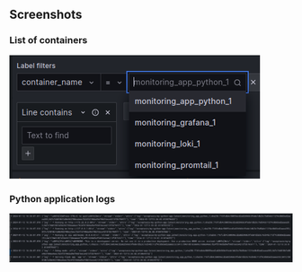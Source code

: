 ## Screenshots
### List of containers
![Containers](images/list_containers.png)

### Python application logs
![Python App Logs](images/python_log.png)
